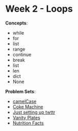 # Week 2 - Loops

**Concepts**:
- while
- for
- list
- range
- continue
- break
- list
- len
- dict
- None

**Problem Sets**:

- [camelCase]()
- [Coke Machine]()
- [Just setting up twttr]()
- [Vanity Plates]()
- [Nutrition Facts]()
